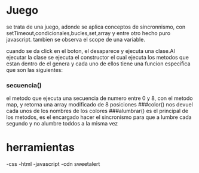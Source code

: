 # Juego

se trata de una juego, adonde se aplica  conceptos de sincronnismo, con setTimeout,condicionales,bucles,set,array y entre otro hecho puro javascript. 
tambien se observa el scope de una variable.

cuando se da click en el boton, el desaparece y ejecuta una clase.Al ejecutar la clase se ejecuta el constructor el cual ejecuta los metodos que estan dentro de el genera y cada uno de ellos tiene una funcion especifica que son las siguientes:
### secuencia()
el metodo que ejecuta una secuencia de numero entre 0 y 8, con el metodo map, y retorna una array modificado de 8 posiciones 
###color()
nos devuel cada unos de los nombres de los colores
###alumbrar()
es el principal de los metodos, es el encargado hacer el sincronismo para que a lumbre cada segundo y no alumbre toddos a la misma vez 


# herramientas


-css
-html
-javascript
-cdn sweetalert
